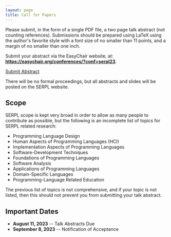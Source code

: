 ```yaml
---
layout: page
title: Call for Papers
---
```



Please submit, in the form of a single PDF file, a two page talk
abstract (not counting references).  Submissions should be prepared
using LaTeX using the author's favorite style with a font size of
no smaller than 11 points, and a margin of no smaller than one inch.

Submit your abstract via the EasyChair website, at: **<https://easychair.org/conferences/?conf=serpl23>**.

<a class="rounded-0 btn btn-lg btn-primary mt-4 mb-4" target="_blank" rel="noopener noreferrer nofollow"
href="https://easychair.org/conferences/?conf=serpl23">Submit Abstract</a>

There will be no formal proceedings, but all abstracts and slides
will be posted on the SERPL website.


## Scope

SERPL scope is kept very broad in order to allow as many people to
contribute as possible, but the following is an incomplete list of
topics for SERPL related research:

- Programming Language Design
- Human Aspects of Programming Languages (HCI)
- Implementation Aspects of Programming Languages
- Software-Development Techniques
- Foundations of Programming Languages
- Software Analysis
- Applications of Programming Languages
- Domain-Specific Languages
- Programming-Language Related Education

The previous list of topics is not comprehensive, and if your topic
is not listed, then this should not prevent you from submitting your
talk abstract.

## Important Dates

* **August 11, 2023**   -- Talk Abstracts Due 
* **September 8, 2023** -- Notification of Acceptance


